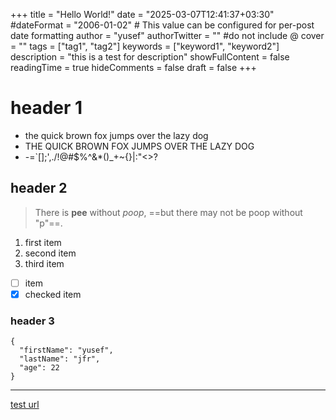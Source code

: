 +++
title = "Hello World!"
date = "2025-03-07T12:41:37+03:30"
#dateFormat = "2006-01-02" # This value can be configured for per-post date formatting
author = "yusef"
authorTwitter = "" #do not include @
cover = ""
tags = ["tag1", "tag2"]
keywords = ["keyword1", "keyword2"]
description = "this is a test for description"
showFullContent = false
readingTime = true
hideComments = false
draft = false
+++
# header 1
- the quick brown fox jumps over the lazy dog
- THE QUICK BROWN FOX JUMPS OVER THE LAZY DOG
- -=`[]\;',./!@#$%^&*()_+~{}|:"<>?
## header 2
> There is **pee** without *poop*, ==but there may not be poop without "p"==.
1. first item
2. second item
3. third item
- [ ] item
- [x] checked item
### header 3
```
{
  "firstName": "yusef",
  "lastName": "jfr",
  "age": 22
}
```
---
[test url](https://www.jfryusef.link)
